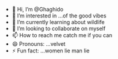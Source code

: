 - 👋 Hi, I’m @Ghaghido
- 👀 I’m interested in ...of the good vibes
- 🌱 I’m currently learning about wildlife 
- 💞️ I’m looking to collaborate on myself 
- 📫 How to reach me catch me if you can 
- 😄 Pronouns: ...velvet 
- ⚡ Fun fact: ...women lie man lie

<!---
Ghaghido/Ghaghido is a ✨ special ✨ repository because its `README.md` (this file) appears on your GitHub profile.
You can click the Preview link to take a look at your changes.
--->
